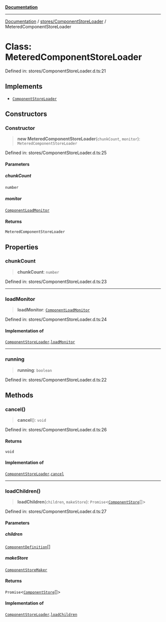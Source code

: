 [**Documentation**](../../../index.md)

***

[Documentation](../../../index.md) / [stores/ComponentStoreLoader](../index.md) / MeteredComponentStoreLoader

# Class: MeteredComponentStoreLoader

Defined in: stores/ComponentStoreLoader.d.ts:21

## Implements

- [`ComponentStoreLoader`](../interfaces/ComponentStoreLoader.md)

## Constructors

### Constructor

> **new MeteredComponentStoreLoader**(`chunkCount`, `monitor`): `MeteredComponentStoreLoader`

Defined in: stores/ComponentStoreLoader.d.ts:25

#### Parameters

##### chunkCount

`number`

##### monitor

[`ComponentLoadMonitor`](../interfaces/ComponentLoadMonitor.md)

#### Returns

`MeteredComponentStoreLoader`

## Properties

### chunkCount

> **chunkCount**: `number`

Defined in: stores/ComponentStoreLoader.d.ts:23

***

### loadMonitor

> **loadMonitor**: [`ComponentLoadMonitor`](../interfaces/ComponentLoadMonitor.md)

Defined in: stores/ComponentStoreLoader.d.ts:24

#### Implementation of

[`ComponentStoreLoader`](../interfaces/ComponentStoreLoader.md).[`loadMonitor`](../interfaces/ComponentStoreLoader.md#loadmonitor)

***

### running

> **running**: `boolean`

Defined in: stores/ComponentStoreLoader.d.ts:22

## Methods

### cancel()

> **cancel**(): `void`

Defined in: stores/ComponentStoreLoader.d.ts:26

#### Returns

`void`

#### Implementation of

[`ComponentStoreLoader`](../interfaces/ComponentStoreLoader.md).[`cancel`](../interfaces/ComponentStoreLoader.md#cancel)

***

### loadChildren()

> **loadChildren**(`children`, `makeStore`): `Promise`\<[`ComponentStore`](../../ComponentStore/classes/ComponentStore.md)[]\>

Defined in: stores/ComponentStoreLoader.d.ts:27

#### Parameters

##### children

[`ComponentDefinition`](../../../api/component/Component/interfaces/ComponentDefinition.md)[]

##### makeStore

[`ComponentStoreMaker`](../interfaces/ComponentStoreMaker.md)

#### Returns

`Promise`\<[`ComponentStore`](../../ComponentStore/classes/ComponentStore.md)[]\>

#### Implementation of

[`ComponentStoreLoader`](../interfaces/ComponentStoreLoader.md).[`loadChildren`](../interfaces/ComponentStoreLoader.md#loadchildren)
